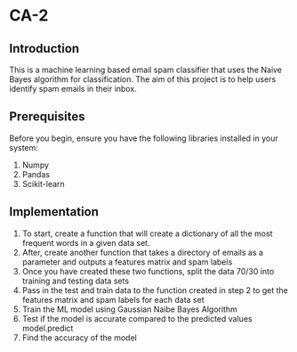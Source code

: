# CA-2

## Introduction
This is a machine learning based email spam classifier that uses the Naive Bayes algorithm for classification. The aim of this project is to help users identify spam emails in their inbox.

## Prerequisites
Before you begin, ensure you have the following libraries installed in your system:

1) Numpy
2) Pandas
3) Scikit-learn

## Implementation
1) To start, create a function that will create a dictionary of all the most frequent words in a given data set. 
2) After, create another function that takes a directory of emails as a parameter and outputs a features matrix and spam labels
3) Once you have created these two functions, split the data 70/30 into training and testing data sets
4) Pass in the test and train data to the function created in step 2 to get the features matrix and spam labels for each data set
5) Train the ML model using Gaussian Naibe Bayes Algorithm
6) Test if the model is accurate compared to the predicted values model.predict
7) Find the accuracy of the model

